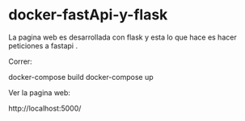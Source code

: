 # docker-fastApi-y-flask

La pagina web es desarrollada con flask y esta lo que hace es hacer peticiones a fastapi .

Correr:

docker-compose build
docker-compose up

Ver la pagina web:

http://localhost:5000/

